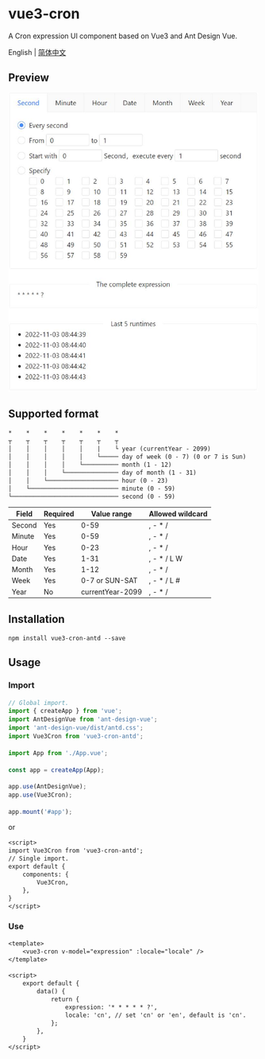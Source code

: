 # vue3-cron

A Cron expression UI component based on Vue3 and Ant Design Vue.

English | [简体中文](./README-zh_CN.md)

## Preview

![](public/preview-en.png)

## Supported format

```
*    *    *    *    *    *    *
┬    ┬    ┬    ┬    ┬    ┬    ┬
│    │    │    │    │    |    └ year (currentYear - 2099)
│    │    │    │    │    └───── day of week (0 - 7) (0 or 7 is Sun)
│    │    │    │    └────────── month (1 - 12)
│    │    │    └─────────────── day of month (1 - 31)
│    │    └──────────────────── hour (0 - 23)
│    └───────────────────────── minute (0 - 59)
└────────────────────────────── second (0 - 59)
```

| Field  | Required | Value range      | Allowed wildcard |
|--------|----------|------------------|------------------|
| Second | Yes      | 0-59             | , - * /          |
| Minute | Yes      | 0-59             | , - * /          |
| Hour   | Yes      | 0-23             | , - * /          |
| Date   | Yes      | 1-31             | , - * / L W      |
| Month  | Yes      | 1-12             | , - * /          |
| Week   | Yes      | 0-7 or SUN-SAT   | , - * / L #      |
| Year   | No       | currentYear-2099 | , - * /          |

## Installation

```
npm install vue3-cron-antd --save
```

## Usage

### Import

```typescript
// Global import.
import { createApp } from 'vue';
import AntDesignVue from 'ant-design-vue';
import 'ant-design-vue/dist/antd.css';
import Vue3Cron from 'vue3-cron-antd';

import App from './App.vue';

const app = createApp(App);

app.use(AntDesignVue);
app.use(Vue3Cron);

app.mount('#app');
```
or
```vue
<script>
import Vue3Cron from 'vue3-cron-antd';
// Single import.
export default {
    components: {
        Vue3Cron,
    },
}
</script>
```

### Use

```vue
<template>
    <vue3-cron v-model="expression" :locale="locale" />
</template>

<script>
    export default {
        data() {
            return {
                expression: '* * * * * ?',
                locale: 'cn', // set 'cn' or 'en', default is 'cn'.
            };
        },
    }
</script>
```
